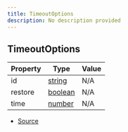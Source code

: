 ```yaml
---
title: TimeoutOptions
description: No description provided
---
```


## TimeoutOptions

| Property | Type | Value |
| ----------- | ----------- | ----------- |
| id | [string](https://developer.mozilla.org/en-US/docs/Web/JavaScript/Reference/Global_Objects/String) | N/A |
| restore | [boolean](https://developer.mozilla.org/en-US/docs/Web/JavaScript/Reference/Global_Objects/Boolean) | N/A |
| time | [number](https://developer.mozilla.org/en-US/docs/Web/JavaScript/Reference/Global_Objects/Number) | N/A |


- [Source](https://github.com/Miduwu/midb/blob/d89b7d0a8f618ac2307fcf705b94c24b1766e1ce/src/main.ts#L31)
